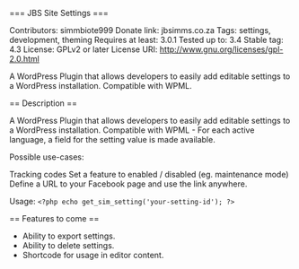 === JBS Site Settings ===

Contributors: simmbiote999
Donate link: jbsimms.co.za
Tags: settings, development, theming
Requires at least: 3.0.1
Tested up to: 3.4
Stable tag: 4.3
License: GPLv2 or later
License URI: http://www.gnu.org/licenses/gpl-2.0.html

A WordPress Plugin that allows developers to easily add editable settings to a WordPress installation. Compatible with WPML.

== Description ==

A WordPress Plugin that allows developers to easily add editable settings to a WordPress installation.
Compatible with WPML - For each active language, a field for the setting value is made available.


Possible use-cases:

Tracking codes
Set a feature to enabled / disabled (eg. maintenance mode)
Define a URL to your Facebook page and use the link anywhere.

Usage:
`<?php echo get_sim_setting('your-setting-id'); ?>`

== Features to come ==

* Ability to export settings.
* Ability to delete settings.
* Shortcode for usage in editor content.

